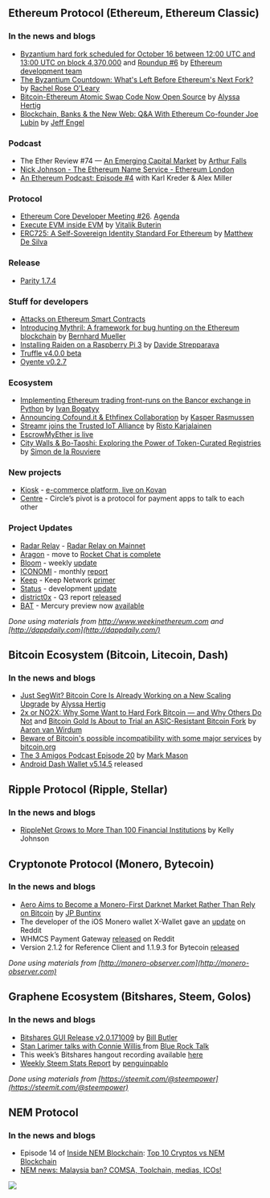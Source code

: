 ## Ethereum Protocol (Ethereum, Ethereum Classic)
### In the news and blogs

* [Byzantium hard fork scheduled for October 16 between 12:00 UTC and 13:00 UTC on block 4,370,000](https://blog.ethereum.org/2017/10/12/byzantium-hf-announcement) and [Roundup #6](https://blog.ethereum.org/2017/10/09/roundup-6/) by [Ethereum development team](https://blog.ethereum.org/author/ethereum-team/)
* [The Byzantium Countdown: What's Left Before Ethereum's Next Fork?](https://www.coindesk.com/byzantium-countdown-whats-left-ethereums-next-fork/) by [Rachel Rose O'Leary](https://www.coindesk.com/author/rachelroseoleary/)
* [Bitcoin-Ethereum Atomic Swap Code Now Open Source](https://www.coindesk.com/bitcoin-ethereum-atomic-swap-code-now-open-source/) by [Alyssa Hertig](https://www.coindesk.com/author/alyssa-hertig/)
* [Blockchain, Banks & the New Web: Q&A With Ethereum Co-founder Joe Lubin](http://www.xconomy.com/boston/2017/10/10/blockchain-banks-the-new-web-qa-with-ethereum-co-founder-lubin/?single_page=true#) by [Jeff Engel](http://www.xconomy.com/author/jrengel/)

### Podcast
* The Ether Review #74 — [An Emerging Capital Market](https://etherreview.info/the-ether-review-74-an-emerging-capital-market-4bda21d6b2da) by [Arthur Falls](https://etherreview.info/@arthurfalls)
* [Nick Johnson - The Ethereum Name Service - Ethereum London](https://www.youtube.com/watch?v=Cr2Iik6aD9s&feature=youtu.be)
* [An Ethereum Podcast: Episode #4](http://thebitcoinpodcast.com/an-ethereum-podcast-episode-4/) with Karl Kreder & Alex Miller


### Protocol
* [Ethereum Core Developer Meeting #26](https://www.youtube.com/watch?v=AC2vL7hxu4c). [Agenda](https://github.com/ethereum/pm/issues/24)
* [Execute EVM inside EVM](https://github.com/ethereum/EIPs/issues/726) by [Vitalik Buterin](https://github.com/vbuterin) 
* [ERC725: A Self-Sovereign Identity Standard For Ethereum](https://www.ethnews.com/erc725-a-self-sovereign-identity-standard-for-ethereum) by [Matthew De Silva](https://www.ethnews.com/author/matthew-de-silva)


### Release
* [Parity 1.7.4](https://github.com/paritytech/parity/releases)


### Stuff for developers
* [Attacks on Ethereum Smart Contracts](https://www.cryptologie.net/article/423/attacks-on-ethereum-smart-contracts/)
* [Introducing Mythril: A framework for bug hunting on the Ethereum blockchain](https://hackernoon.com/introducing-mythril-a-framework-for-bug-hunting-on-the-ethereum-blockchain-9dc5588f82f6) by [Bernhard Mueller](https://hackernoon.com/@muellerberndt)
* [Installing Raiden on a Raspberry Pi 3](https://blog.hivepower.tech/installing-raiden-on-a-raspberry-pi-3-2c7a583dfcfc) by [Davide Strepparava](https://blog.hivepower.tech/@davide.strepparava)
* [Truffle v4.0.0 beta](https://github.com/trufflesuite/truffle/releases/tag/v4.0.0-beta.2)
* [Oyente v0.2.7](https://github.com/melonproject/oyente/releases/tag/0.2.7)


### Ecosystem
* [Implementing Ethereum trading front-runs on the Bancor exchange in Python](https://hackernoon.com/front-running-bancor-in-150-lines-of-python-with-ethereum-api-d5e2bfd0d798) by [Ivan Bogatyy](https://hackernoon.com/@ivanbogatyy)
* [Announcing Cofound.it & Ethfinex Collaboration](https://blog.ethfinex.com/announcing-cofound-it-ethfinex-collaboration-75267cde1804) by [Kasper Rasmussen](https://blog.ethfinex.com/@kasfinex)
* [Streamr joins the Trusted IoT Alliance](https://blog.trusted-iot.org/streamr-joins-the-trusted-iot-alliance-dea18c30852f) by [Risto Karjalainen](https://blog.trusted-iot.org/@risto.karjalainen)
* [EscrowMyEther is live](http://escrowmyether.com/)
* [City Walls & Bo-Taoshi: Exploring the Power of Token-Curated Registries](https://medium.com/@simondlr/city-walls-bo-taoshi-exploring-the-power-of-token-curated-registries-588f208c17d5) by [Simon de la Rouviere](https://medium.com/@simondlr) 

### New projects
* [Kiosk](http://www.kioskprotocol.com/) - [e-commerce platform, live on Kovan](https://medium.com/kiosk-protocol/introducing-kiosk-a-decentralized-e-commerce-platform-4f3b1cff6669)
* [Centre](https://www.centre.io/) - Circle’s pivot is a protocol for payment apps to talk to each other

### Project Updates
* [Radar Relay](https://radarrelay.com) - [Radar Relay on Mainnet](https://medium.com/@RadarRelay/radar-relay-on-mainnet-a780382c418d)
* [Aragon](https://aragon.one/) - move to [Rocket Chat is complete](https://blog.aragon.one/aragon-chat-is-now-open-d75558df1874)
* [Bloom](https://hellobloom.io/) - weekly [update](https://blog.hellobloom.io/bloom-weekly-update-10-05-f8aeb1050bf)
* [ICONOMI](https://www.iconomi.net/) - monthly [report](https://medium.com/iconominet/iconomi-monthly-update-september-2017-99830ff42841)
* [Keep](https://keep.network) - Keep Network [primer](https://blog.keep.network/the-keep-primer-b825f2ebd132)
* [Status](https://status.im/) - development [update](https://blog.status.im/status-development-update-for-29th-of-september-3rd-of-october-d33fc07fb0ea)
* [district0x](https://district0x.io/) - Q3 report [released](https://blog.district0x.io/district0x-quarterly-report-q3-2017-5d69c179b92d)
* [BAT](https://basicattentiontoken.org) - Mercury preview now [available](https://medium.com/@AttentionToken/mercury-preview-now-available-92ddb99623be)

*Done using materials from http://www.weekinethereum.com and [http://dappdaily.com](http://dappdaily.com/)*

## Bitcoin Ecosystem (Bitcoin, Litecoin, Dash)
### In the news and blogs
* [Just SegWit? Bitcoin Core Is Already Working on a New Scaling Upgrade](https://www.coindesk.com/just-segwit-bitcoin-core-already-working-new-scaling-upgrade/) by [Alyssa Hertig](https://www.coindesk.com/author/alyssa-hertig/)
* [2x or NO2X: Why Some Want to Hard Fork Bitcoin — and Why Others Do Not](https://bitcoinmagazine.com/articles/2x-or-no2x-why-some-want-hard-fork-bitcoin-november-and-why-others-dont/) and [Bitcoin Gold Is About to Trial an ASIC-Resistant Bitcoin Fork](https://bitcoinmagazine.com/articles/bitcoin-gold-about-trial-asic-resistant-bitcoin-fork/) by [Aaron van Wirdum](https://bitcoinmagazine.com/authors/aaron-van-wirdum/)
* [Beware of Bitcoin's possible incompatibility with some major services](https://bitcoin.org/en/alert/2017-10-09-segwit2x-safety) by [bitcoin.org](https://bitcoin.org/en/)
* [The 3 Amigos Podcast Episode 20](https://www.dashforcenews.com/dash-force-3-amigos-podcast-episode-20/) by [Mark Mason](https://www.dashforcenews.com/author/markm/)
* [Android Dash Wallet v5.14.5](https://play.google.com/store/apps/details?id=hashengineering.darkcoin.wallet&hl=en) released


## Ripple Protocol (Ripple, Stellar)
### In the news and blogs
* [RippleNet Grows to More Than 100 Financial Institutions](https://ripple.com/insights/ripplenet-grows-to-over-100-financial-institutions/?platform=hootsuite) by Kelly Johnson


## Cryptonote Protocol (Monero, Bytecoin)
### In the news and blogs
* [Aero Aims to Become a Monero-First Darknet Market Rather Than Rely on Bitcoin](https://themerkle.com/aero-aims-to-become-a-monero-first-darknet-market-rather-than-rely-on-bitcoin/) by [JP Buntinx](https://themerkle.com/author/writer10/)
* The developer of the iOS Monero wallet X-Wallet gave an [update](https://www.reddit.com/r/Monero/comments/74zwcb/update_x_wallet/) on Reddit
* WHMCS Payment Gateway [released](https://www.reddit.com/r/Monero/comments/752qyp/whmcs_payment_gateway_released/) on Reddit
* Version 2.1.2 for Reference Client and 1.1.9.3 for Bytecoin [released](https://bytecoin.org/downloads/)


*Done using materials from [http://monero-observer.com](http://monero-observer.com)* 


## Graphene Ecosystem (Bitshares, Steem, Golos)
### In the news and blogs
* [Bitshares GUI Release v2.0.171009](https://steemit.com/bitshares/@billbutler/bitshares-gui-release-v2-0-171009) by [Bill Butler](https://steemit.com/@billbutler)
* [Stan Larimer talks with Connie Willis 
](https://www.youtube.com/watch?v=lzu0gSi9Wmk) from [Blue Rock Talk](https://www.youtube.com/channel/UCdILCjuWUFcoIRBVol0t7gg) 
* This week’s Bitshares hangout recording available [here](https://steemit.com/eos/@officialfuzzy/bitshares-hangout-41-2017-10-07-sat-100pm-utc-opensource-agenda-beyondbit-payouts-powered-by-sp)
* [Weekly Steem Stats Report](https://steemit.com/steemit/@penguinpablo/weekly-steem-stats-report-monday-october-09-2017) by [penguinpablo](https://steemit.com/@penguinpablo)

*Done using materials from [https://steemit.com/@steempower](https://steemit.com/@steempower)*

## NEM Protocol
### In the news and blogs
* Episode 14 of [Inside NEM Blockchain](https://www.youtube.com/channel/UCnsSiqyb0PuQkqT4v8Xjugw): [Top 10 Cryptos vs NEM Blockchain](https://www.youtube.com/watch?v=LHbkfeDx7D4)
* [NEM news: Malaysia ban? COMSA, Toolchain, medias, ICOs!](https://www.youtube.com/watch?v=-huAPGbucQs&feature=youtu.be)

[![](https://steemitimages.com/DQmbEbcsjyguMBcEVizcgQRrgWYRtGy4YAqPzhHUDzNqmQi/image.png)](http://company.cyber.fund/#newsletter)





